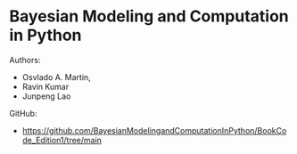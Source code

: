 # Bayesian Modeling and Computation in Python

Authors:
- Osvlado A. Martin, 
- Ravin Kumar
- Junpeng Lao
   
GitHub:  
- https://github.com/BayesianModelingandComputationInPython/BookCode_Edition1/tree/main